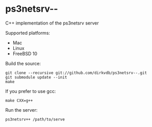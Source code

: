 ps3netsrv--
===========

C++ implementation of the ps3netsrv server

Supported platforms:
- Mac
- Linux
- FreeBSD 10

Build the source:
```
git clone --recursive git://github.com/dirkvdb/ps3netsrv--.git
git submodule update --init
make
```

If you prefer to use gcc:
```
make CXX=g++
```

Run the server:
```
ps3netsrv++ /path/to/serve
```
